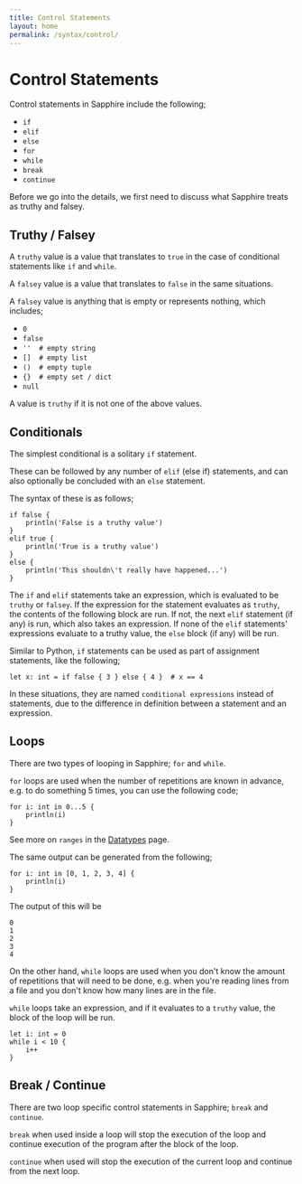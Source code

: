 ```yaml
---
title: Control Statements
layout: home
permalink: /syntax/control/
---
```


# Control Statements

Control statements in Sapphire include the following;

- `if`
- `elif`
- `else`
- `for`
- `while`
- `break`
- `continue`

Before we go into the details, we first need to discuss what Sapphire treats as truthy and falsey.

## Truthy / Falsey

A `truthy` value is a value that translates to `true` in the case of conditional statements like `if` and `while`.

A `falsey` value is a value that translates to `false` in the same situations.

A `falsey` value is anything that is empty or represents nothing, which includes;
- `0`
- `false`
- `''  # empty string`
- `[]  # empty list`
- `()  # empty tuple`
- `{}  # empty set / dict`
- `null`

A value is `truthy` if it is not one of the above values.

## Conditionals

The simplest conditional is a solitary `if` statement.

These can be followed by any number of `elif` (else if) statements, and can also optionally be concluded with an `else` statement.

The syntax of these is as follows;

```sapphire
if false {
    println('False is a truthy value')
}
elif true {
    println('True is a truthy value')
}
else {
    println('This shouldn\'t really have happened...')
}
```

The `if` and `elif` statements take an expression, which is evaluated to be `truthy` or `falsey`.
If the expression for the statement evaluates as `truthy`, the contents of the following block are run.
If not, the next `elif` statement (if any) is run, which also takes an expression.
If none of the `elif` statements' expressions evaluate to a truthy value, the `else` block (if any) will be run.

Similar to Python, `if` statements can be used as part of assignment statements, like the following;

```sapphire
let x: int = if false { 3 } else { 4 }  # x == 4
```

In these situations, they are named `conditional expressions` instead of statements, due to the difference in definition between a statement and an expression.

## Loops

There are two types of looping in Sapphire; `for` and `while`.

`for` loops are used when the number of repetitions are known in advance, e.g. to do something 5 times, you can use the following code;

```sapphire
for i: int in 0...5 {
    println(i)
}
```
See more on `ranges` in the [Datatypes](/syntax/datatypes/#ranges) page.

The same output can be generated from the following;

```sapphire
for i: int in [0, 1, 2, 3, 4] {
    println(i)
}
```

The output of this will be
```
0
1
2
3
4
```

On the other hand, `while` loops are used when you don't know the amount of repetitions that will need to be done, e.g. when you're reading lines from a file and you don't know how many lines are in the file.

`while` loops take an expression, and if it evaluates to a `truthy` value, the block of the loop will be run.

```sapphire
let i: int = 0
while i < 10 {
    i++
}
```

## Break / Continue

There are two loop specific control statements in Sapphire; `break` and `continue`.

`break` when used inside a loop will stop the execution of the loop and continue execution of the program after the block of the loop.

`continue` when used will stop the execution of the current loop and continue from the next loop.
